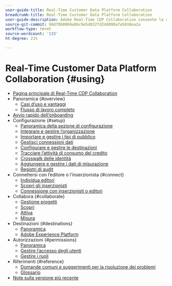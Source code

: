 ```yaml
---
user-guide-title: Real-Time Customer Data Platform Collaboration
breadcrumb-title: Real-Time Customer Data Platform Collaboration
user-guide-description: Adobe Real-Time CDP Collaboration consente la condivisione continua e sicura dei dati e la collaborazione tra inserzionisti e editori, semplificando le informazioni sul pubblico in tempo reale e le strategie di marketing personalizzate.
source-git-commit: 98d70b0069a8bc9e5d032fd2dd090afa5010ea2a
workflow-type: tm+mt
source-wordcount: '133'
ht-degree: 21%

---
```



# Real-Time Customer Data Platform Collaboration {#using}

* [Pagina principale di Real-Time CDP Collaboration](./home.md)
* Panoramica {#overview}
   * [Casi d’uso e vantaggi](./use-cases-benefits.md)
   * [Flusso di lavoro completo](./end-to-end-workflow.md)
* [Avvio rapido dell’onboarding](./quick-start-guide.md)
* Configurazione {#setup}
   * [Panoramica della sezione di configurazione](./setup/setup-overview.md)
   * [Integrare e gestire l’organizzazione](./setup/onboard-organization.md)
   * [Importare e gestire i tipi di pubblico](./setup/onboard-audiences.md)
   * [Gestisci connessioni dati](./setup/manage-data-connection.md)
   * [Configurare e gestire le destinazioni](./setup/manage-destinations.md)
   * [Tracciare l’attività di consumo del credito](/help/guide/setup/my-activity.md)
   * [Crosswalk delle identità](./setup/identity-crosswalk.md)
   * [Aggiungere e gestire i dati di misurazione](./setup/onboard-measurement-data.md)
   * [Registri di audit](./setup/audit-logs.md)
* Connettersi con l’editore o l’inserzionista {#connect}
   * [Individua editori](./connect/discover-publishers.md)
   * [Scopri gli inserzionisti](./connect/discover-advertisers.md)
   * [Connessione con inserzionisti o editori](./connect/establishing-connections.md)
* Collabora {#collaborate}
   * [Gestione progetti](./collaborate/manage-projects.md)
   * [Scopri](./collaborate/discover.md)
   * [Attiva](./collaborate/activate.md)
   * [Misura](./collaborate/measure.md)
* Destinazioni {#destinations}
   * [Panoramica](./destinations/overview.md)
   * [Adobe Experience Platform](./destinations/experience-platform.md)
* Autorizzazioni {#permissions}
   * [Panoramica](/help/guide/permissions/overview.md)
   * [Gestire l’accesso degli utenti](/help/guide/permissions/manage-user-access.md)
   * [Gestire i ruoli](/help/guide/permissions/manage-roles.md)
* Riferimenti {#reference}
   * [Domande comuni e suggerimenti per la risoluzione dei problemi](./faqs/common-questions.md)
   * [Glossario](./glossary.md)
* [Note sulla versione più recente](/help/guide/release-notes/latest.md)
